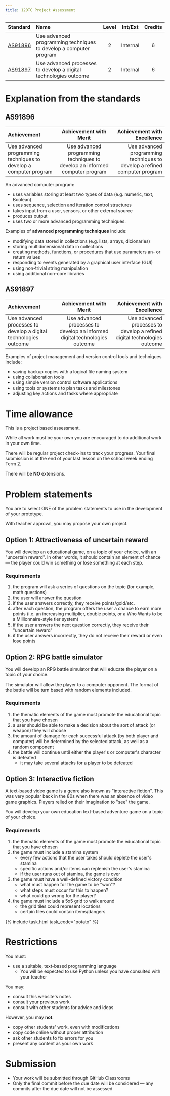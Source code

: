 ```yaml
---
title: 12DTC Project Assessment
---
```


| Standard | Name | Level | Int/Ext | Credits |
| :-- | :-- | :-: | :-: | :-: |
| [AS91896](https://www.nzqa.govt.nz/nqfdocs/ncea-resource/achievements/2019/as91896.pdf) | Use advanced programming techniques to develop a computer program | 2 | Internal | 6 |
| [AS91897](https://www.nzqa.govt.nz/nqfdocs/ncea-resource/achievements/2019/as91897.pdf) | Use advanced processes to develop a digital technologies outcome | 2 | Internal | 6 |

# Explanation from the standards

## AS91896

| Achievement | Achievement with Merit | Achievement with Excellence |
| :-- | :-: | --: |
| Use advanced programming techniques to develop a computer program | Use advanced programming techniques to develop an informed computer program | Use advanced programming techniques to develop a refined computer program |

An advanced computer program:
- uses variables storing at least two types of data (e.g. numeric, text, Boolean)
- uses sequence, selection and iteration control structures
- takes input from a user, sensors, or other external source
- produces output
- uses two or more advanced programming techniques.

Examples of **advanced programming techniques** include:
- modifying data stored in collections (e.g. lists, arrays, dicionaries)
- storing multidimensional data in collections
- creating methods, functions, or procedures that use parameters an- or return values
- responding to events generated by a graphical user interface (GUI)
- using non-trivial string manipulation
- using additional non-core libraries

## AS91897

| Achievement | Achievement with Merit | Achievement with Excellence |
| :-- | :-: | --: |
| Use advanced processes to develop a digital technologies outcome | Use advanced processes to develop an informed digital technologies outcome | Use advanced processes to develop a refined digital technologies outcome |

Examples of project management and version control tools and techniques include:
- saving backup copies with a logical file naming system
- using collaboration tools
- using simple version control software applications
- using tools or systems to plan tasks and milestones
- adjusting key actions and tasks where appropriate

# Time allowance

This is a project based assessment.

While all work must be your own you are encouraged to do additional work in your own time.

There will be regular project check-ins to track your progress.
Your final submission is at the end of your last lesson on the school week ending Term 2.

There will be **NO** extensions.

# Problem statements

You are to select ONE of the problem statements to use in the development of your prototype.

With teacher approval, you may propose your own project.

## Option 1: Attractiveness of uncertain reward

You will develop an educational game, on a topic of your choice, with an "uncertain reward". In other words, it should contain an element of chance — the player could win something or lose something at each step.

### Requirements

1. the program will ask a series of questions on the topic (for example, math questions)
2. the user will answer the question
3. if the user answers correctly, they receive points/gold/etc.
4. after each question, the program offers the user a chance to earn more points (i.e. an increasing multiplier, double points, or a Who Wants to be a Millionnaire-style tier system)
5. if the user answers the next question correctly, they receive their "uncertain reward"
6. if the user answers incorrectly, they do not receive their reward or even lose points

## Option 2: RPG battle simulator

You will develop an RPG battle simulator that will educate the player on a topic of your choice.

The simulator will allow the player to a computer opponent. The format of the battle will be turn based with random elements included.

### Requirements

1. the thematic elements of the game must promote the educational topic that you have chosen
2. a user should be able to make a decision about the sort of attack (or weapon) they will choose
3. the amount of damage for each successful attack (by both player and computer) will be determined by the selected attack, as well as a random component
4. the battle will continue until either the player's or computer's character is defeated
   - it may take several attacks for a player to be defeated

## Option 3: Interactive fiction

A text-based video game is a genre also known as "interactive fiction". This was very popular back in the 80s when there was an absence of video game graphics. Players relied on their imagination to "see" the game.

You will develop your own education text-based adventure game on a topic of your choice.

### Requirements

1. the thematic elements of the game must promote the educational topic that you have chosen
2. the game must include a stamina system
   - every few actions that the user takes should deplete the user's stamina
   - specific actions and/or items can replenish the user's stamina
   - if the user runs out of stamina, the game is over
3. the game must have a well-defined victory condition
   - what must happen for the game to be "won"?
   - what steps must occur for this to happen?
   - what could go wrong for the player?
4. the game must include a 5x5 grid to walk around
    - the grid tiles could represent locations
    - certain tiles could contain items/dangers

{% include task.html task_code="potato" %}

# Restrictions

You must:
- use a suitable, text-based programming language
  - You will be expected to use Python unless you have consulted with your teacher

You may:
- consult this website's notes
- consult your previous work
- consult with other students for advice and ideas

However, you may **not**:
- copy other students' work, even with modifications
- copy code online without proper attribution
- ask other students to fix errors for you
- present any content as your own work

# Submission

- Your work will be submitted through GitHub Classrooms
- Only the final commit before the due date will be considered — any commits after the due date will not be assessed